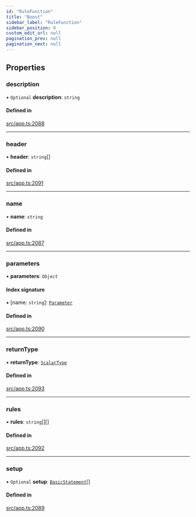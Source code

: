 ```yaml
---
id: "RuleFunction"
title: "Boost"
sidebar_label: "RuleFunction"
sidebar_position: 0
custom_edit_url: null
pagination_prev: null
pagination_next: null
---
```


## Properties

### description

• `Optional` **description**: `string`

#### Defined in

[src/app.ts:2088](https://github.com/yolmio/boost/blob/5cada48/src/app.ts#L2088)

___

### header

• **header**: `string`[]

#### Defined in

[src/app.ts:2091](https://github.com/yolmio/boost/blob/5cada48/src/app.ts#L2091)

___

### name

• **name**: `string`

#### Defined in

[src/app.ts:2087](https://github.com/yolmio/boost/blob/5cada48/src/app.ts#L2087)

___

### parameters

• **parameters**: `Object`

#### Index signature

▪ [name: `string`]: [`Parameter`](Parameter.md)

#### Defined in

[src/app.ts:2090](https://github.com/yolmio/boost/blob/5cada48/src/app.ts#L2090)

___

### returnType

• **returnType**: [`ScalarType`](../namespaces/yom.md#scalartype)

#### Defined in

[src/app.ts:2093](https://github.com/yolmio/boost/blob/5cada48/src/app.ts#L2093)

___

### rules

• **rules**: `string`[][]

#### Defined in

[src/app.ts:2092](https://github.com/yolmio/boost/blob/5cada48/src/app.ts#L2092)

___

### setup

• `Optional` **setup**: [`BasicStatement`](../namespaces/yom.md#basicstatement)[]

#### Defined in

[src/app.ts:2089](https://github.com/yolmio/boost/blob/5cada48/src/app.ts#L2089)
